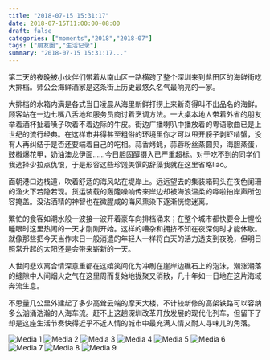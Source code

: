 ```yaml
---
title: "2018-07-15 15:31:17"
date: 2018-07-15T11:00:00+08:00
draft: false
categories: ["moments","2018","2018-07"]
tags: ["朋友圈","生活记录"]
summary: "2018-07-15 15:31:17..."
---
```


第二天的夜晚被小伙伴们带着从南山区一路横跨了整个深圳来到盐田区的海鲜街吃大排档。师公会海鲜酒家是这条街上历史最悠久名气最响亮的一家。

大排档的水箱内满是各式当日凌晨从海里新鲜打捞上来新奇得叫不出品名的海鲜。顾客站在一边七嘴八舌地和服务员商讨着烹调方法。一大桌本地人带着外省的朋友举着酒杯扯着嗓子吹着不着边际的牛皮。街边广播喇叭中播放着的粤语歌曲已是上世纪的流行经典。在这样市井得甚至粗俗的环境里你才可以甩开膀子剥虾啃蟹，没有人再纠结于是否还要端着自己的吃相。蒜香烤蚝，蒜蓉粉丝蒸圆贝，海胆蒸蛋，豉椒爆花甲，奶油澳龙伊面……今日胆固醇摄入已严重超标。对于吃不到的同学们我选择少拉点仇恨，于是形容这些珍馐美馔的辞藻我就在这里省略liao。

面朝港口边栈道，吹着舒适的海风站在堤岸上。远远望去的集装箱码头在夜色阑珊的渔火下若隐若现。货运装载的轰隆噪响传来岸边却被海浪温柔的哗啦拍岸声所包容掩盖。没沾酒精的神智也在微腥咸的海风熏染下逐渐恍惚迷离。

繁忙的食客如潮水般一波接一波开着豪车向排档涌来；在整个城市都快要合上惺忪睡眼时这里热闹的一天才刚刚开始。这样的嘈杂和拥挤不知在夜深何时才能休歇。就像那些把今天当作末日一般消遣的年轻人一样将白天的活力透支到夜晚，但明日照常升起的太阳还是会带来崭新的一天。

人世间悲欢离合情深意重都在这嬉笑间化为冲刷在崖岸边礁石上的泡沫，潮涨潮落的缝隙中人间烟火之气在这里周而复始地拢聚又消散，几十年如一日地在这片海域奔流生息。

不思量几公里外建起了多少高耸云端的摩天大楼，不计较新修的高架铁路可以容纳多么汹涌浩瀚的人海车流。赶不上这趟深圳改革开放发展的现代化列车，但留下了却是这座生活节奏快得近乎不近人情的城市中最充满人情又耐人寻味儿的角落。

![Media 1](/Moments/photos/2018-07-15/201807151531170.jpg)
![Media 2](/Moments/photos/2018-07-15/201807151531171.jpg)
![Media 3](/Moments/photos/2018-07-15/201807151531172.jpg)
![Media 4](/Moments/photos/2018-07-15/201807151531173.jpg)
![Media 5](/Moments/photos/2018-07-15/201807151531174.jpg)
![Media 6](/Moments/photos/2018-07-15/201807151531175.jpg)
![Media 7](/Moments/photos/2018-07-15/201807151531176.jpg)
![Media 8](/Moments/photos/2018-07-15/201807151531177.jpg)
![Media 9](/Moments/photos/2018-07-15/201807151531178.jpg)

